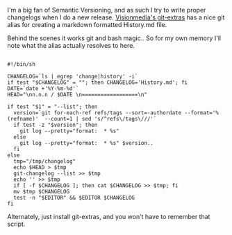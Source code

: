I'm a big fan of Semantic Versioning, and as such I try to write proper
changelogs when I do a new
release. [Visionmedia's git-extras](https://www.github.com/visionmedia/git-extras)
has a nice git alias for creating a markdown formatted History.md file.

Behind the scenes it works git and bash magic.. So for my own memory I'll
note what the alias actually resolves to here.


<pre><code>
#!/bin/sh

CHANGELOG=`ls | egrep 'change|history' -i`
if test "$CHANGELOG" = ""; then CHANGELOG='History.md'; fi
DATE=`date +'%Y-%m-%d'`
HEAD="\nn.n.n / $DATE \n==================\n"

if test "$1" = "--list"; then
  version=`git for-each-ref refs/tags --sort=-authordate --format='%(refname)'  --count=1 | sed 's/^refs\/tags\///'`
  if test -z "$version"; then
    git log --pretty="format:  * %s"
  else
    git log --pretty="format:  * %s" $version..
  fi
else
  tmp="/tmp/changelog"
  echo $HEAD > $tmp
  git-changelog --list >> $tmp
  echo '' >> $tmp
  if [ -f $CHANGELOG ]; then cat $CHANGELOG >> $tmp; fi
  mv $tmp $CHANGELOG
  test -n "$EDITOR" && $EDITOR $CHANGELOG
fi
</code></pre>


Alternately, just install git-extras, and you won't have to remember that script.


